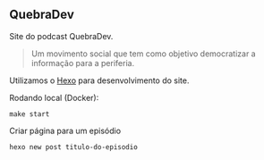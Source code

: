 ## QuebraDev

Site do podcast QuebraDev.

> Um movimento social que tem como objetivo democratizar a informação para a periferia.

Utilizamos o [Hexo](https://hexo.io/) para desenvolvimento do site.

Rodando local (Docker):
```
make start
```

Criar página para um episódio
```
hexo new post titulo-do-episodio
```
